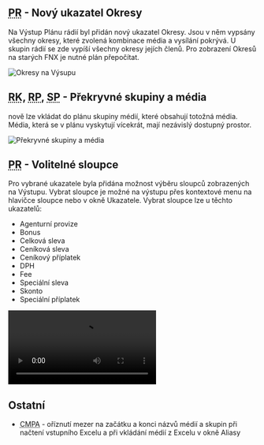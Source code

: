 ﻿---
categories: [fenix]
layout: fenix
---
## <abbr title="Plán rádií">PR</abbr> - Nový ukazatel Okresy
Na Výstup Plánu rádií byl přidán nový ukazatel Okresy. Jsou v něm vypsány všechny okresy, které zvolená kombinace média a vysílání pokrývá. U skupin rádií se zde vypíší všechny okresy jejích členů. Pro zobrazení Okresů na starých FNX je nutné plán přepočítat. 

![Okresy na Výsupu]({{site.url}}/data/okresynavystupu.PNG "Okresy na Výsupu")

## <abbr title="Reachové křivky">RK</abbr>, <abbr title="Reachové plochy">RP</abbr>, <abbr title="Strategický plán">SP</abbr> - Překryvné skupiny a média
nově lze vkládat do plánu skupiny médií, které obsahují totožná média. Média, která se v plánu vyskytují vícekrát, 
mají nezávislý dostupný prostor.

![Překryvné skupiny a média]({{site.url}}/data/duplicitnimediastrategie.PNG "Překryvné skupiny a média")

## <abbr title="Plán rádií">PR</abbr> - Volitelné sloupce
Pro vybrané ukazatele byla přidána možnost výběru sloupců zobrazených na Výstupu. Vybrat sloupce je možné na výstupu přes kontextové menu na hlavičce sloupce nebo v okně Ukazatele. Vybrat sloupce lze u těchto ukazatelů:

<ul>
<li>Agenturní provize</li>
<li>Bonus</li>
<li>Celková sleva</li>
<li>Ceníková sleva</li>
<li>Ceníkový příplatek</li>
<li>DPH</li>
<li>Fee</li>
<li>Speciální sleva</li>
<li>Skonto</li>
<li>Speciální příplatek</li>
</ul>


<video src="{{site.url}}/data/volitelnesloupceradii.mp4" type="video/mp4" controls>Volitelné sloupce rádií</video>





## Ostatní
<ul><li><abbr title="Crossmediální postanalýza">CMPA</abbr> - oříznutí mezer na začátku a konci názvů médií a skupin při načtení vstupního Excelu a při vkládání médií z Excelu v okně Aliasy</li></ul>